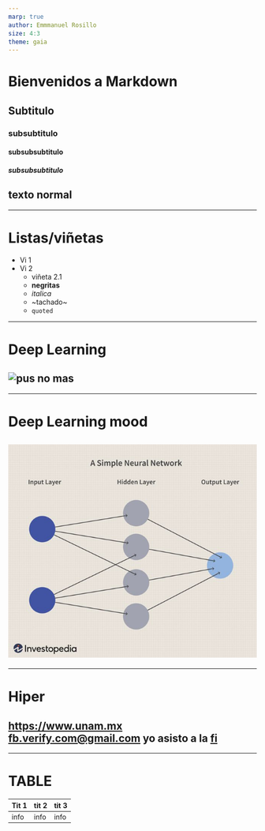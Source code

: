 ```yaml
---
marp: true
author: Emmmanuel Rosillo
size: 4:3
theme: gaia
---
```

# Bienvenidos a Markdown
## Subtitulo
### subsubtitulo
#### subsubsubtitulo
##### subsubsubtitulo

texto normal
---
---
# Listas/viñetas
- Vi 1
- Vi 2
    - viñeta 2.1
    - **negritas**
    - *italica*
    - ~tachado~
    - `quoted`
---
# Deep Learning

![pus no mas](https://www.investopedia.com/thmb/5MRjyUTzTN0jSjftLssHXpM0ZXo=/660x0/filters:no_upscale():max_bytes(150000):strip_icc()/dotdash_Final_Neural_Network_Apr_2020-01-5f4088dfda4c49d99a4d927c9a3a5ba0.jpg)
---
---
# Deep Learning mood

![width:500](image.jpg)
---
---
# Hiper

<https://www.unam.mx>
<fb.verify.com@gmail.com>
yo asisto a la [fi](http://www.fi-b.unam.mx)
---
---
# TABLE

|Tit 1|tit 2|tit 3|
|---|---|---|
|info|info|info|


